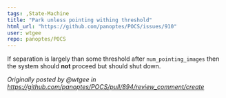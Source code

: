 ```yaml
---
tags: ,State-Machine
title: "Park unless pointing withing threshold"
html_url: "https://github.com/panoptes/POCS/issues/910"
user: wtgee
repo: panoptes/POCS
---
```


If separation is largely than some threshold after `num_pointing_images` then the system should **not** proceed but should shut down.

_Originally posted by @wtgee in https://github.com/panoptes/POCS/pull/894/review_comment/create_